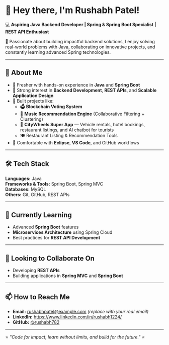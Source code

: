 # 👋 Hey there, I'm Rushabh Patel!  

💻 **Aspiring Java Backend Developer | Spring & Spring Boot Specialist | REST API Enthusiast**

🚀 Passionate about building impactful backend solutions, I enjoy solving real-world problems with Java, collaborating on innovative projects, and constantly learning advanced Spring technologies.

---

## 🌟 About Me  
- 🔹 Fresher with hands-on experience in **Java** and **Spring Boot**  
- 🔹 Strong interest in **Backend Development**, **REST APIs**, and **Scalable Application Design**  
- 🔹 Built projects like:
  - 🗳️ **Blockchain Voting System**  
  - 🎵 **Music Recommendation Engine** (Collaborative Filtering + Clustering)  
  - 🚗 **CityWheels Super App** — Vehicle rentals, hotel bookings, restaurant listings, and AI chatbot for tourists  
  - 🍽️ Restaurant Listing & Recommendation Tools  
- 🔹 Comfortable with **Eclipse**, **VS Code**, and GitHub workflows

---

## 🛠 Tech Stack  
**Languages:** Java  
**Frameworks & Tools:** Spring Boot, Spring MVC  
**Databases:** MySQL  
**Others:** Git, GitHub, REST APIs

---

## 🌱 Currently Learning  
- Advanced **Spring Boot** features  
- **Microservices Architecture** using Spring Cloud  
- Best practices for **REST API Development**  

---

## 🤝 Looking to Collaborate On  
- Developing **REST APIs**  
- Building applications in **Spring MVC** and **Spring Boot**

---

## 📫 How to Reach Me  
- **Email:** rushabhpatel@example.com *(replace with your real email)*  
- **LinkedIn:** https://www.linkedin.com/in/rushabh1224/
- **GitHub:** [@rushabh782](https://github.com/rushabh782)

---

⭐ *"Code for impact, learn without limits, and build for the future."* ⭐
